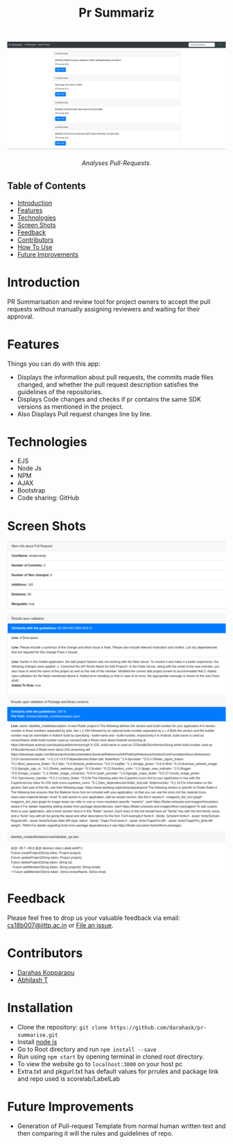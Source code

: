 <h1 align="center"> Pr Summariz </h1> <br>
<p align="center">
  <a href="https://gitpoint.co/">
    <img src="images/main.png">
  </a>
</p>

<p align="center"><h6 align="center"> Analyses Pull-Requests.</h3>

## Table of Contents

- [Introduction](#introduction)
- [Features](#features)
- [Technologies](#technologies)
- [Screen Shots](#screen-shots)
- [Feedback](#feedback)
- [Contributors](#contributors)
- [How To Use](#installation)
- [Future Improvements](#Future-Improvements)

# Introduction
PR Summarisation and review tool for project owners to accept the pull requests without manually assigning reviewers and waiting for their approval. 


# Features
Things you can do with this app:

* Displays the information about pull requests, the commits made files  changed, and whether the pull request description satisfies the guidelines of the repositories. 
* Displays Code changes and checks if pr contains the same SDK versions as mentioned in the project.
* Also Displays Pull request changes line by line.


# Technologies

* EJS
* Node Js
* NPM
* AJAX
* Bootstrap
* Code sharing: GitHub

# Screen Shots
<img src="images/prinfo.png">
<img src="images/codinfo.png">

# Feedback
Please feel free to drop us your valuable feedback via email: cs18b007@iittp.ac.in or [File an issue](https://github.com/darahask/pr-summarise/issues/new).

# Contributors
- [Darahas Kopparapu](https://github.com/darahask)
- [Abhilash T](https://github.com/abhi563)

# Installation
* Clone the repository: ``` git clone https://github.com/darahask/pr-summarise.git ```
* Install [node js](https://nodejs.org/en/download/)
* Go to Root directory and run ```npm install --save```
* Run using ```npm start``` by opening terminal in cloned root directory.
* To view the website go to ```localhost:3000``` on your host pc
* Extra.txt and pkgurl.txt has default values for prrules and package link and repo used is scorelab/LabelLab

# Future Improvements
* Generation of Pull-request Template from normal human written text and then comparing it will the rules and guidelines of repo.
